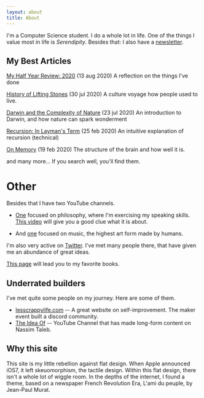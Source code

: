 ```yaml
---
layout: about
title: About
---
```


I'm a Computer Science student. I do a whole lot in life. One of the things I value most in life is *Serendipity*. Besides that: I also have a [newsletter](https://serendipityfdb.substack.com).

## My Best Articles

[My Half Year Review: 2020](https://medium.com/@simonvervisch/my-half-year-review-2020-3647e0bb8709) (13 aug 2020) A reflection on the things I've done

[History of Lifting Stones](https://medium.com/@simonvervisch/the-history-of-lifting-stones-1917b124558b) (30 jul 2020) A culture voyage how people used to live.

[Darwin and the Complexity of Nature](https://medium.com/age-of-awareness/darwin-and-the-complexity-of-nature-a046c97e8967?source=friends_link&sk=87519a51d6fca6538728babf92e6d136) (23 jul 2020) An introduction to Darwin, and how nature can spark wonderment

[Recursion: In Layman's Term](https://levelup.gitconnected.com/recursion-in-laymans-terms-32100fe92c79?source=friends_link&sk=79669849c0602c70df3f7f21aa173c71) (25 feb 2020) An intuitive explanation of recursion (technical)

[On Memory](https://medium.com/@simonvervisch/on-memory-89ef87943cd8) (19 feb 2020) The structure of the brain and how well it is.

and many more... If you search well, you'll find them.


# Other
Besides that I have two YouTube channels. 

* [One](https://www.youtube.com/channel/UC6b3v3nbePPfxl8yKGaIEgw) focused on philosophy, where I'm exercising my speaking skills.  [This video](https://youtu.be/elS-1r_OreM) will give you a good clue what it is about. 

* And [one](https://www.youtube.com/channel/UCzIFsSqzyZwm-YEDBvWlGPg) focused on music, the highest art form made by humans.

I'm also very active on [Twitter](https://twitter.com/the_simon_v). I've met many people there, that have given me an abundance of great ideas. 

[This page](/books) will lead you to my favorite books.







## Underrated builders
I've met quite some people on my journey. Here are some of them.
* [lesscrappylife.com](http://lesscrappylife.com) -- A great website on self-improvement. The maker event built a discord community. 
* [The Idea Of](https://www.youtube.com/channel/UCJ9ETrebJG7WpXhqqGBrNgg) -- YouTube Channel that has made long-form content on Nassim Taleb. 

## Why this site
This site is my little rebellion against flat design. When Apple announced iOS7, it left skeuomorphism, the tactile design. Within this flat design, there isn't a whole lot of wiggle room. In the depths of the internet, I found a theme, based on a newspaper French Revolution Era, L'ami du peuple, by Jean-Paul Murat.
